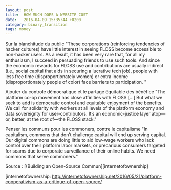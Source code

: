 ```yaml
---
layout: post
title:  HOW MUCH DOES A WEBSITE COST
date:   2016-04-09 15:35:44 +0200
category: binary_transition
tags: money
---
```


Sur la blanchitude du public
"These corporations (reinforcing tendencies of hacker cultures) have little interest in seeing FLOSS become accessible to non-hacker users. As a result, it has been very rare that, for all my enthusiasm, I succeed in persuading friends to use such tools. And since the economic rewards for FLOSS use and contributions are usually indirect (i.e., social capital that aids in securing a lucrative tech job), people with less free time (disproportionately women) or extra income (disproportionately people of color) face barriers to participation. "

Ajouter du controle démocratique et le partage équitable des bénéfice
"The platform co-op movement has close affinities with FLOSS [...] But what we seek to add is democratic control and equitable enjoyment of the benefits. We call for solidarity with workers at all levels of the platform economy and data sovereignty for user-contributors. It’s an economic-justice layer atop—or, better, at the root of—the FLOSS stack."

Penser les communs pour les commoners, contre le capitalisme
"In capitalism, commons that don’t challenge capital will end up serving capital. Our digital commons are doing little to aid low-wage workers who lack control over their platform labor markets, or precarious consumers targeted for scams due to corporate surveillance of their online habits. We need commons that serve commoners."


Source : [(Building an Open-Source Commun][internetofownership]


[internetofownership: http://internetofownership.net/2016/05/21/platform-cooperativism-as-a-critique-of-open-source/




